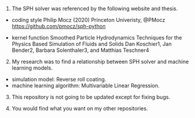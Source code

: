 1. The SPH solver was referenced by the following website and thesis.

* coding style
Philip Mocz (2020) Princeton Univeristy, @PMocz
https://github.com/pmocz/sph-python

* kernel function
Smoothed Particle Hydrodynamics
Techniques for the Physics Based Simulation of Fluids and Solids
Dan Koschier1, Jan Bender2, Barbara Solenthaler3, and Matthias Teschner4

2. My research was to find a relationship between SPH solver and machine learning models.

* simulation model: Reverse roll coating.
* machine learning algorithm: Multivariable Linear Regression.

3. This repository is not going to be updated except for fixing bugs.

4. You would find what you want on my other repositories.
